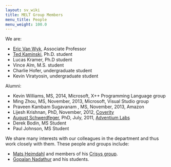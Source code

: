 ```yaml
---
layout: sv_wiki
title: MELT Group Members
menu_title: People
menu_weight: 100.0
---
```




We are:

  * [Eric Van Wyk](http://www-users.cs.umn.edu/~evw/), Associate Professor
  * [Ted Kaminski](http://www-users.cs.umn.edu/~tedinski/), Ph.D. student
  * Lucas Kramer, Ph.D student
  * Vince Alm, M.S. student
  * Charlie Hofer, undergraduate student
  * Kevin Viratyosin, undergraduate student

Alumni:

  * Kevin Williams, MS, 2014, Microsoft, X++ Programming Language group
  * Ming Zhou, MS, November, 2013, Microsoft, Visual Studio group
  * Praveen Kambam Sugavanam , MS, November, 2013, Amazon
  * Lijesh Krishnan, PhD, November, 2012, [Coverity](http://www.coverity.com/)
  * [August Schwerdfeger](http://www.adventiumlabs.com/about-us/staff/technical-staff/august-schwerdfeger-phd), PhD, July, 2011, [Adventium Labs](http://www.adventiumlabs.com/)
  * Derek Bodin, MS Student
  * Paul Johnson, MS Student

We share many interests with our colleagues in the department and thus work closely with them. These people and groups include:

  * [Mats Heimdahl](http://www.umsec.umn.edu/directory/mats-heimdahl/) and members of his [Crisys   group](http://crisys.cs.umn.edu/).
  * [Gopalan Nadathur](http://www-users.cs.umn.edu/~gopalan/) and his students. 
